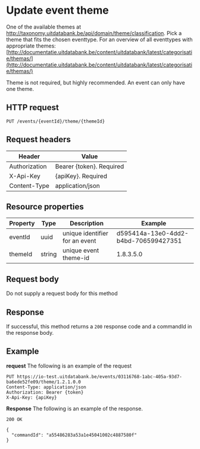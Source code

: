 ---
---

# Update event theme

One of the available themes at http://taxonomy.uitdatabank.be/api/domain/theme/classification. Pick a theme that fits the chosen eventtype. For an overview of all eventtypes with appropriate themes: [http://documentatie.uitdatabank.be/content/uitdatabank/latest/categorisatie/themas/](http://documentatie.uitdatabank.be/content/uitdatabank/latest/categorisatie/themas/)

Theme is not required, but highly recommended. An event can only have one theme.

## HTTP request

```
PUT /events/{eventId}/theme/{themeId}
```

## Request headers

| Header        | Value                     |
| ------------- | ------------------------- |
| Authorization | Bearer {token}. Required  |
| X-Api-Key     | {apiKey}. Required        |
| Content-Type  | application/json          |

## Resource properties

| Property	| Type | Description | Example |
|--|--|--|--|
| eventId	| uuid | unique identifier for an event | d595414a-13e0-4dd2-b4bd-706599427351 |
| themeId	| string | unique event theme-id | 1.8.3.5.0 |

## Request body

Do not supply a request body for this method

## Response

If successful, this method returns a `200` response code and a commandId in the response body.

## Example

**request**
The following is an example of the request

```
PUT https://io-test.uitdatabank.be/events/03116768-1abc-405a-93d7-ba6ede52fe09/theme/1.2.1.0.0
Content-Type: application/json
Authorization: Bearer {token}
X-Api-Key: {apiKey}
```

**Response**
The following is an example of the response.

```
200 OK

{
  "commandId": "a55486283a53a1e45041002c4887580f"
}
```
